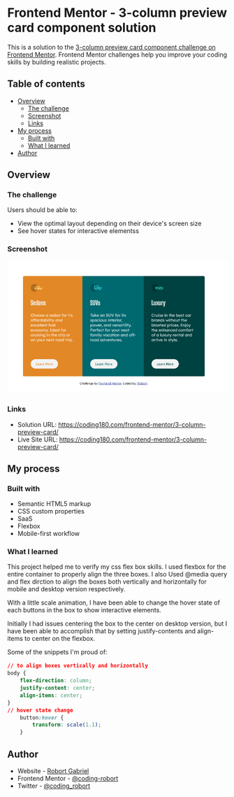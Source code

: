 # Frontend Mentor - 3-column preview card component solution

This is a solution to the [3-column preview card component challenge on Frontend Mentor](https://www.frontendmentor.io/challenges/3column-preview-card-component-pH92eAR2-). Frontend Mentor challenges help you improve your coding skills by building realistic projects. 

## Table of contents

- [Overview](#overview)
  - [The challenge](#the-challenge)
  - [Screenshot](#screenshot)
  - [Links](#links)
- [My process](#my-process)
  - [Built with](#built-with)
  - [What I learned](#what-i-learned)
- [Author](#author)


## Overview

### The challenge

Users should be able to:

- View the optimal layout depending on their device's screen size
- See hover states for interactive elementss

### Screenshot

![](./screenshot.jpg)


### Links

- Solution URL: https://coding180.com/frontend-mentor/3-column-preview-card/
- Live Site URL: https://coding180.com/frontend-mentor/3-column-preview-card/

## My process

### Built with

- Semantic HTML5 markup
- CSS custom properties
- SaaS
- Flexbox
- Mobile-first workflow


### What I learned

This project helped me to verify my css flex box skills.
I used flexbox for the entire container to properly align the three boxes. 
I also Used @media query and flex dirction to align the boxes both vertically and horizontally for mobile and desktop version respectively.

With a little scale animation, I have been able to change the hover state of each buttons in the box to show interactive elements.

Initially I had issues centering the box to the center on desktop version, but I have been able to accomplish that by setting justify-contents and align-items to center on the flexbox.

Some of the snippets I'm proud of:


```css
// to align boxes vertically and horizontally
body {
    flex-direction: column;
    justify-content: center;
    align-items: center;
}
// hover state change
    button:hover {
        transform: scale(1.1);
    }
```


## Author

- Website - [Robort Gabriel](https://robortdev.com)
- Frontend Mentor - [@coding-robort](https://www.frontendmentor.io/profile/coding-robort)
- Twitter - [@coding_robort](https://www.twitter.com/coding_robort)

